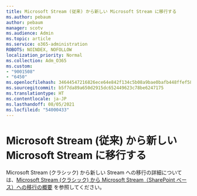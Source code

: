```yaml
---
title: Microsoft Stream (従来) から新しい Microsoft Stream に移行する
ms.author: pebaum
author: pebaum
manager: scotv
ms.audience: Admin
ms.topic: article
ms.service: o365-administration
ROBOTS: NOINDEX, NOFOLLOW
localization_priority: Normal
ms.collection: Adm_O365
ms.custom:
- "9001508"
- "6450"
ms.openlocfilehash: 34644547216826ece64e842f134c5b08a9bae0bafb448ffef589db78c3263c5a
ms.sourcegitcommit: b5f7da89a650d2915dc652449623c78be6247175
ms.translationtype: HT
ms.contentlocale: ja-JP
ms.lasthandoff: 08/05/2021
ms.locfileid: "54000433"
---
```

# <a name="migrate-from-microsoft-stream-classic-to-the-new-microsoft-stream"></a>Microsoft Stream (従来) から新しい Microsoft Stream に移行する

Microsoft Stream (クラシック) から新しい Stream への移行の詳細については、[Microsoft Stream (クラシック) から Microsoft Stream（SharePoint ベース）への移行の概要](/stream/streamnew/stream-classic-to-new-migration-overview) を参照してください。